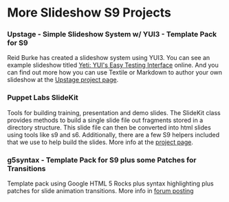 # More Slideshow S9 Projects

### Upstage - Simple Slideshow System w/ YUI3 - Template Pack for S9

Reid Burke has created a slideshow system using YUI3.
You can see an example slideshow titled [Yeti: YUI's Easy Testing Interface](http://reid.github.com/decks/2010/yuiconf/yeti.html) online.
And you can find out more how you can use Textile or Markdown
to author your own slideshow at the [Upstage project page](https://github.com/reid/upstage).


### Puppet Labs SlideKit

Tools for building training, presentation and demo slides.
The SlideKit class provides methods to build a single slide file out fragments stored
in a directory structure.  This slide file can then be converted into
html slides using tools like s9 and s6.
Additionally, there are a few S9 helpers included that we use to help build the slides.
More info at the [project page](https://github.com/puppetlabs/puppetlabs-slidekit).


### g5syntax - Template Pack for S9 plus some Patches for Transitions

Template pack using Google HTML 5 Rocks plus syntax highlighting plus patches
for slide animation transitions.
More info in [forum posting](http://groups.google.com/group/webslideshow/browse_thread/thread/b9c591f688c43cb4)

